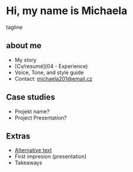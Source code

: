 # Hi, my name is Michaela

tagline

## about me

- My story
- [Cv/resumé](04 - Experience)
- Voice, Tone, and style guide
- Contact: michaela201@email.cz

## Case studies

- Projekt name?
- Project Presentation?

## Extras

- [Alternative text](01-alternative-text)
- First impresion (presentation)
- Takeaways
